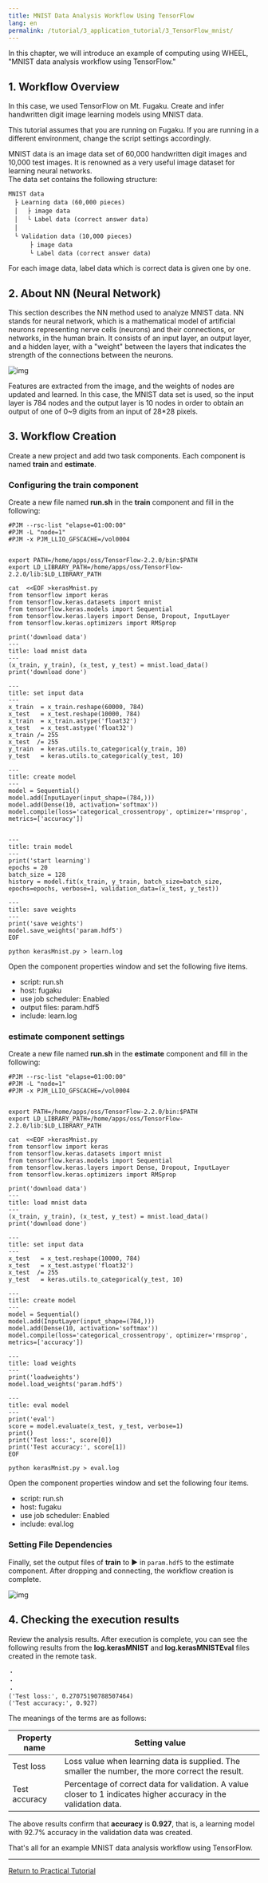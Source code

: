 ```yaml
---
title: MNIST Data Analysis Workflow Using TensorFlow
lang: en
permalink: /tutorial/3_application_tutorial/3_TensorFlow_mnist/
---
```

In this chapter, we will introduce an example of computing using WHEEL, "MNIST data analysis workflow using TensorFlow."

## 1. Workflow Overview
In this case, we used TensorFlow on Mt. Fugaku.
Create and infer handwritten digit image learning models using MNIST data.

This tutorial assumes that you are running on Fugaku. 
If you are running in a different environment, change the script settings accordingly.

MNIST data is an image data set of 60,000 handwritten digit images and 10,000 test images.
It is renowned as a very useful image dataset for learning neural networks.  
The data set contains the following structure:
```
MNIST data
　├ Learning data (60,000 pieces)
　│ 　├ image data
　│ 　└ Label data (correct answer data)
　│
　└ Validation data (10,000 pieces)
　　 　├ image data
　　 　└ Label data (correct answer data)
```
For each image data, label data which is correct data is given one by one.


## 2. About NN (Neural Network)

This section describes the NN method used to analyze MNIST data.
NN stands for neural network, which is a mathematical model of artificial neurons representing nerve cells (neurons) and their connections, or networks, in the human brain.
It consists of an input layer, an output layer, and a hidden layer, with a "weight" between the layers that indicates the strength of the connections between the neurons.

![img](./img/NN.PNG "About Neural Networks")

Features are extracted from the image, and the weights of nodes are updated and learned.
In this case, the MNIST data set is used, so the input layer is 784 nodes and the output layer is 10 nodes in order to obtain an output of one of 0~9 digits from an input of 28*28 pixels.

## 3. Workflow Creation
Create a new project and add two task components.
Each component is named __train__ and __estimate__.

### Configuring the train component
Create a new file named __run.sh__ in the __train__ component and fill in the following:

```
#PJM --rsc-list "elapse=01:00:00"
#PJM -L "node=1"
#PJM -x PJM_LLIO_GFSCACHE=/vol0004


export PATH=/home/apps/oss/TensorFlow-2.2.0/bin:$PATH
export LD_LIBRARY_PATH=/home/apps/oss/TensorFlow-2.2.0/lib:$LD_LIBRARY_PATH

cat  <<EOF >kerasMnist.py
from tensorflow import keras
from tensorflow.keras.datasets import mnist
from tensorflow.keras.models import Sequential
from tensorflow.keras.layers import Dense, Dropout, InputLayer
from tensorflow.keras.optimizers import RMSprop

print('download data')
---
title: load mnist data
---
(x_train, y_train), (x_test, y_test) = mnist.load_data()
print('download done')

---
title: set input data
---
x_train  = x_train.reshape(60000, 784)
x_test   = x_test.reshape(10000, 784)
x_train  = x_train.astype('float32')
x_test   = x_test.astype('float32')
x_train /= 255
x_test  /= 255
y_train  = keras.utils.to_categorical(y_train, 10)
y_test   = keras.utils.to_categorical(y_test, 10)

---
title: create model
---
model = Sequential()
model.add(InputLayer(input_shape=(784,)))
model.add(Dense(10, activation='softmax'))
model.compile(loss='categorical_crossentropy', optimizer='rmsprop', metrics=['accuracy'])


---
title: train model
---
print('start learning')
epochs = 20
batch_size = 128
history = model.fit(x_train, y_train, batch_size=batch_size, epochs=epochs, verbose=1, validation_data=(x_test, y_test))

---
title: save weights
---
print('save weights')
model.save_weights('param.hdf5')
EOF

python kerasMnist.py > learn.log

```

Open the component properties window and set the following five items.

- script: run.sh
- host: fugaku
- use job scheduler: Enabled
- output files: param.hdf5
- include: learn.log

### estimate component settings
Create a new file named __run.sh__ in the __estimate__ component and fill in the following:

```
#PJM --rsc-list "elapse=01:00:00"
#PJM -L "node=1"
#PJM -x PJM_LLIO_GFSCACHE=/vol0004


export PATH=/home/apps/oss/TensorFlow-2.2.0/bin:$PATH
export LD_LIBRARY_PATH=/home/apps/oss/TensorFlow-2.2.0/lib:$LD_LIBRARY_PATH

cat  <<EOF >kerasMnist.py
from tensorflow import keras
from tensorflow.keras.datasets import mnist
from tensorflow.keras.models import Sequential
from tensorflow.keras.layers import Dense, Dropout, InputLayer
from tensorflow.keras.optimizers import RMSprop

print('download data')
---
title: load mnist data
---
(x_train, y_train), (x_test, y_test) = mnist.load_data()
print('download done')

---
title: set input data
---
x_test   = x_test.reshape(10000, 784)
x_test   = x_test.astype('float32')
x_test  /= 255
y_test   = keras.utils.to_categorical(y_test, 10)

---
title: create model
---
model = Sequential()
model.add(InputLayer(input_shape=(784,)))
model.add(Dense(10, activation='softmax'))
model.compile(loss='categorical_crossentropy', optimizer='rmsprop', metrics=['accuracy'])

---
title: load weights
---
print('loadweights')
model.load_weights('param.hdf5')

---
title: eval model
---
print('eval')
score = model.evaluate(x_test, y_test, verbose=1)
print()
print('Test loss:', score[0])
print('Test accuracy:', score[1])
EOF

python kerasMnist.py > eval.log
```

Open the component properties window and set the following four items.

- script: run.sh
- host: fugaku
- use job scheduler: Enabled
- include: eval.log

### Setting File Dependencies
Finally, set the output files of __train__ to ▶ in `param.hdf5` to the estimate component.
After dropping and connecting, the workflow creation is complete.

![img](./img/workflow.png "Complete Workflow")


## 4. Checking the execution results

Review the analysis results.
After execution is complete, you can see the following results from the __log.kerasMNIST__ and __log.kerasMNISTEval__ files created in the remote task.
```
・
・
・
('Test loss:', 0.27075190788507464)
('Test accuracy:', 0.927)
```

The meanings of the terms are as follows:

| Property name | Setting value |
| ---- | ---- |
| Test loss | Loss value when learning data is supplied. The smaller the number, the more correct the result. |
| Test accuracy | Percentage of correct data for validation. A value closer to 1 indicates higher accuracy in the validation data. |

The above results confirm that __accuracy__ is __0.927__, that is, a learning model with 92.7% accuracy in the validation data was created.

That's all for an example MNIST data analysis workflow using TensorFlow.

--------
[Return to Practical Tutorial]({{site.baseurl}}/tutorial/3_application_tutorial/)

